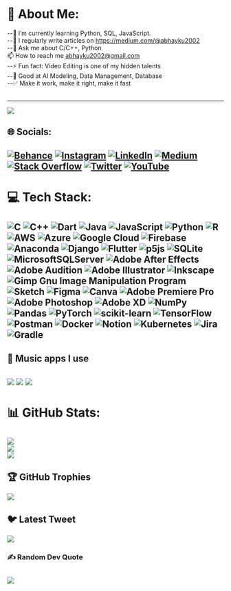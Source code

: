 # 💫 About Me:
--🌱 I’m currently learning Python, SQL, JavaScript.<br>
--📝 I regularly write articles on https://medium.com/@abhayku2002<br>
--💬 Ask me about C/C++, Python<br>📫 How to reach me abhayku2002@gmail.com<br>
--⚡ Fun fact: Video Editing is one of my hidden talents<br>
--🎀 Good at AI Modeling, Data Management, Database<br>
--✅ Make it work, make it right, make it fast<br><br>

---
[![](https://visitcount.itsvg.in/api?id=abhayku2002&label=Profile%20Views&color=0&icon=5&pretty=false)](https://visitcount.itsvg.in)

## 🌐 Socials:
[![Behance](https://img.shields.io/badge/Behance-1769ff?logo=behance&logoColor=white)](https://behance.net/abhayku2002) [![Instagram](https://img.shields.io/badge/Instagram-%23E4405F.svg?logo=Instagram&logoColor=white)](https://instagram.com/abhayku2002) [![LinkedIn](https://img.shields.io/badge/LinkedIn-%230077B5.svg?logo=linkedin&logoColor=white)](https://linkedin.com/in/abhayku2002) [![Medium](https://img.shields.io/badge/Medium-12100E?logo=medium&logoColor=white)](https://medium.com/@abhayku2002) [![Stack Overflow](https://img.shields.io/badge/-Stackoverflow-FE7A16?logo=stack-overflow&logoColor=white)](https://stackoverflow.com/users/abhayku2002) [![Twitter](https://img.shields.io/badge/Twitter-%231DA1F2.svg?logo=Twitter&logoColor=white)](https://twitter.com/abhayku2002) [![YouTube](https://img.shields.io/badge/YouTube-%23FF0000.svg?logo=YouTube&logoColor=white)](https://youtube.com/@youtube_blitz) 
---

# 💻 Tech Stack:

![C](https://img.shields.io/badge/c-%2300599C.svg?style=for-the-badge&logo=c&logoColor=white) ![C++](https://img.shields.io/badge/c++-%2300599C.svg?style=for-the-badge&logo=c%2B%2B&logoColor=white) ![Dart](https://img.shields.io/badge/dart-%230175C2.svg?style=for-the-badge&logo=dart&logoColor=white) ![Java](https://img.shields.io/badge/java-%23ED8B00.svg?style=for-the-badge&logo=java&logoColor=white) ![JavaScript](https://img.shields.io/badge/javascript-%23323330.svg?style=for-the-badge&logo=javascript&logoColor=%23F7DF1E) ![Python](https://img.shields.io/badge/python-3670A0?style=for-the-badge&logo=python&logoColor=ffdd54) ![R](https://img.shields.io/badge/r-%23276DC3.svg?style=for-the-badge&logo=r&logoColor=white) ![AWS](https://img.shields.io/badge/AWS-%23FF9900.svg?style=for-the-badge&logo=amazon-aws&logoColor=white) ![Azure](https://img.shields.io/badge/azure-%230072C6.svg?style=for-the-badge&logo=azure-devops&logoColor=white) ![Google Cloud](https://img.shields.io/badge/Google%20Cloud-%234285F4.svg?style=for-the-badge&logo=google-cloud&logoColor=white) ![Firebase](https://img.shields.io/badge/firebase-%23039BE5.svg?style=for-the-badge&logo=firebase) ![Anaconda](https://img.shields.io/badge/Anaconda-%2344A833.svg?style=for-the-badge&logo=anaconda&logoColor=white) ![Django](https://img.shields.io/badge/django-%23092E20.svg?style=for-the-badge&logo=django&logoColor=white) ![Flutter](https://img.shields.io/badge/Flutter-%2302569B.svg?style=for-the-badge&logo=Flutter&logoColor=white) ![p5js](https://img.shields.io/badge/p5.js-ED225D?style=for-the-badge&logo=p5.js&logoColor=FFFFFF) ![SQLite](https://img.shields.io/badge/sqlite-%2307405e.svg?style=for-the-badge&logo=sqlite&logoColor=white) ![MicrosoftSQLServer](https://img.shields.io/badge/Microsoft%20SQL%20Sever-CC2927?style=for-the-badge&logo=microsoft%20sql%20server&logoColor=white) ![Adobe After Effects](https://img.shields.io/badge/Adobe%20After%20Effects-9999FF.svg?style=for-the-badge&logo=Adobe%20After%20Effects&logoColor=white) ![Adobe Audition](https://img.shields.io/badge/Adobe%20Audition-9999FF.svg?style=for-the-badge&logo=Adobe%20Audition&logoColor=white) ![Adobe Illustrator](https://img.shields.io/badge/adobeillustrator-%23FF9A00.svg?style=for-the-badge&logo=adobeillustrator&logoColor=white) ![Inkscape](https://img.shields.io/badge/Inkscape-e0e0e0?style=for-the-badge&logo=inkscape&logoColor=080A13) ![Gimp Gnu Image Manipulation Program](https://img.shields.io/badge/Gimp-657D8B?style=for-the-badge&logo=gimp&logoColor=FFFFFF) ![Sketch](https://img.shields.io/badge/Sketch-FFB387?style=for-the-badge&logo=sketch&logoColor=black) 	![Figma](https://img.shields.io/badge/figma-%23F24E1E.svg?style=for-the-badge&logo=figma&logoColor=white) ![Canva](https://img.shields.io/badge/Canva-%2300C4CC.svg?style=for-the-badge&logo=Canva&logoColor=white) ![Adobe Premiere Pro](https://img.shields.io/badge/Adobe%20Premiere%20Pro-9999FF.svg?style=for-the-badge&logo=Adobe%20Premiere%20Pro&logoColor=white) ![Adobe Photoshop](https://img.shields.io/badge/adobephotoshop-%2331A8FF.svg?style=for-the-badge&logo=adobephotoshop&logoColor=white) ![Adobe XD](https://img.shields.io/badge/Adobe%20XD-470137?style=for-the-badge&logo=Adobe%20XD&logoColor=#FF61F6) ![NumPy](https://img.shields.io/badge/numpy-%23013243.svg?style=for-the-badge&logo=numpy&logoColor=white) ![Pandas](https://img.shields.io/badge/pandas-%23150458.svg?style=for-the-badge&logo=pandas&logoColor=white) ![PyTorch](https://img.shields.io/badge/PyTorch-%23EE4C2C.svg?style=for-the-badge&logo=PyTorch&logoColor=white) ![scikit-learn](https://img.shields.io/badge/scikit--learn-%23F7931E.svg?style=for-the-badge&logo=scikit-learn&logoColor=white) ![TensorFlow](https://img.shields.io/badge/TensorFlow-%23FF6F00.svg?style=for-the-badge&logo=TensorFlow&logoColor=white) ![Postman](https://img.shields.io/badge/Postman-FF6C37?style=for-the-badge&logo=postman&logoColor=white) ![Docker](https://img.shields.io/badge/docker-%230db7ed.svg?style=for-the-badge&logo=docker&logoColor=white) ![Notion](https://img.shields.io/badge/Notion-%23000000.svg?style=for-the-badge&logo=notion&logoColor=white) ![Kubernetes](https://img.shields.io/badge/kubernetes-%23326ce5.svg?style=for-the-badge&logo=kubernetes&logoColor=white) ![Jira](https://img.shields.io/badge/jira-%230A0FFF.svg?style=for-the-badge&logo=jira&logoColor=white) ![Gradle](https://img.shields.io/badge/Gradle-02303A.svg?style=for-the-badge&logo=Gradle&logoColor=white)
---

## 🎵 Music apps I use
<img src="https://img.shields.io/badge/apple%20music-F34E68?style=for-the-badge&logo=apple%20music&logoColor=white"/> <img src="https://img.shields.io/badge/Spotify-1ED760?&style=for-the-badge&logo=spotify&logoColor=white"/> <img src="https://img.shields.io/badge/YouTube_Music-FF0000?style=for-the-badge&logo=youtube-music&logoColor=white"/>
---

# 📊 GitHub Stats:
![](https://github-readme-stats.vercel.app/api?username=abhayku2002&theme=nightowl&hide_border=false&include_all_commits=true&count_private=true)<br/>
![](https://github-readme-streak-stats.herokuapp.com/?user=abhayku2002&theme=nightowl&hide_border=false)<br/>
![](https://github-readme-stats.vercel.app/api/top-langs/?username=abhayku2002&theme=nightowl&hide_border=false&include_all_commits=true&count_private=true&layout=compact)
---

## 🏆 GitHub Trophies
![](https://github-profile-trophy.vercel.app/?username=abhayku2002&theme=chalk&no-frame=true&no-bg=false&margin-w=4)

## 🐦 Latest Tweet
[![](https://gtce.itsvg.in/api?username=abhayku2002)](https://github.com/VishwaGauravIn/github-twitter-card-embed)

### ✍️ Random Dev Quote
![](https://quotes-github-readme.vercel.app/api?type=horizontal&theme=gruvbox)
---




